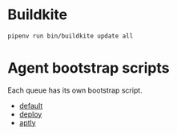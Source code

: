 # Buildkite

```bash
pipenv run bin/buildkite update all
```

# Agent bootstrap scripts

Each queue has its own bootstrap script.

- [default](default-bootstrap.sh)
- [deploy](deploy-bootstrap.sh)
- [aptly](aptly-bootstrap.sh)
